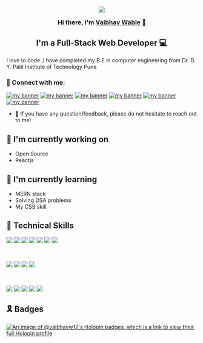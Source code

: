 
<!--
**vaibhavw12/vaibhavw12** is a ✨ _special_ ✨ repository because its `README.md` (this file) appears on your GitHub profile.

Here are some ideas to get you started:

- 🔭 I’m currently working on ...
- 🌱 I’m currently learning ...
- 👯 I’m looking to collaborate on ...
- 🤔 I’m looking for help with ...
- 💬 Ask me about ...
- 📫 How to reach me: ...
- 😄 Pronouns: ...
- ⚡ Fun fact: ...
-->
<p align="center">
  <!-- <a href="https://www.yushi.dev/" target="_blank" rel="noreferrer"><img src="https://user-images.githubusercontent.com/75753187/123350185-74ce0900-d528-11eb-848d-d92955dbb944.png" alt="my banner"></a> -->
 
</p>

<h3 align="center">
 <img src="https://www.wingstechsolutions.com/wp-content/uploads/2022/03/full-stack-development.gif">

Hi there, I'm <a href="https://www.holopin.io/@vaibhavw12#" target="_blank" rel="noreferrer">Vaibhav Wable</a> 👋
</h3>

<h2 align="center">
I'm a Full-Stack Web Developer 💻
</h2> 

I love to code ,I have completed my B.E in computer engineering from Dr. D. Y. Patil Institute of Technology Pune

### 🤝 Connect with me:
<a href="https://twitter.com/vaibhavwable_12" target="_blank" rel="noreferrer"><img src="https://img.shields.io/badge/Twitter-%231DA1F2.svg?style=for-the-badge&logo=Twitter&logoColor=white" alt="my banner"></a>
<a href="https://www.linkedin.com/in/vaibhav-wable-b490aa1a9/" target="_blank" rel="noreferrer"><img src="https://img.shields.io/badge/linkedin-%230077B5.svg?style=for-the-badge&logo=linkedin&logoColor=white" alt="my banner"></a>
<a href="vaibhavwable2000@gmail.com" target="_blank" rel="noreferrer"><img src="https://img.shields.io/badge/Gmail-D14836?style=for-the-badge&logo=gmail&logoColor=white" alt="my banner"></a>
<a href="https://discordapp.com/users/5994" target="_blank" rel="noreferrer"><img src="https://img.shields.io/badge/Discord-%235865F2.svg?style=for-the-badge&logo=discord&logoColor=white" alt="my banner"></a>
<a href="https://www.instagram.com/vaibhavw_12/" target="_blank" rel="noreferrer"><img src="https://img.shields.io/badge/Instagram-%23E4405F.svg?style=for-the-badge&logo=Instagram&logoColor=white" alt="my banner"></a>
<a href="https://wa.link/3ji8hu" target="_blank" rel="noreferrer"><img src="https://img.shields.io/badge/WhatsApp-25D366?style=for-the-badge&logo=whatsapp&logoColor=white" alt="my banner"></a>
</br>
- 💬 If you have any question/feedback, please do not hesitate to reach out to me!

## 🔭 I'm currently working on

- Open Source
- Reactjs

## 🌱 I'm currently learning

- MERN stack
- Solving DSA problems
- My CSS skill 

## 💼 Technical Skills

![](https://img.shields.io/badge/Code-React-informational?style=flat&logo=react&color=61DAFB)
![](https://img.shields.io/badge/Code-Redux-informational?style=flat&logo=Redux&color=764ABC)
![](https://img.shields.io/badge/Code-JavaScript-informational?style=flat&logo=JavaScript&color=F7DF1E)
![](https://img.shields.io/badge/Code-Python-informational?style=flat&logo=Ruby&color=CC342D)
![](https://img.shields.io/badge/Code-Java-informational?style=flat&logo=Ruby-On-Rails&color=CC0000)
![](https://img.shields.io/badge/Code-HTML5-informational?style=flat&logo=HTML5&color=E34F26)
![](https://img.shields.io/badge/Code-MYSQL-informational?style=flat&logo=SQLite&color=003B57)

</br>

![](https://img.shields.io/badge/Style-Bootstrap-informational?style=flat&logo=Bootstrap&color=7952B3)
![](https://img.shields.io/badge/Style-CSS3-informational?style=flat&logo=CSS3&color=1572B6)
![](https://img.shields.io/badge/Style-styled--components-informational?style=flat&logo=styled-components&color=DB7093)
![](https://img.shields.io/badge/Style-SASS-informational?style=flat&logo=styled-components&color=D39168)

</br>

![](https://img.shields.io/badge/Tools-Figma-informational?style=flat&logo=Figma&color=F24E1E)
![](https://img.shields.io/badge/Tools-NPM-informational?style=flat&logo=NPM&color=CB3837)
![](https://img.shields.io/badge/Tools-Netlify-informational?style=flat&logo=netlify&color=00C7B7)
![](https://img.shields.io/badge/Tools-Git-informational?style=flat&logo=Git&color=F05032)
![](https://img.shields.io/badge/Tools-GitHub-informational?style=flat&logo=GitHub&color=83267457)


## 🎗 Badges
[![An image of @vaibhavw12's Holopin badges, which is a link to view their full Holopin profile](https://holopin.me/vaibhavw12)](https://holopin.io/@vaibhavw12)

